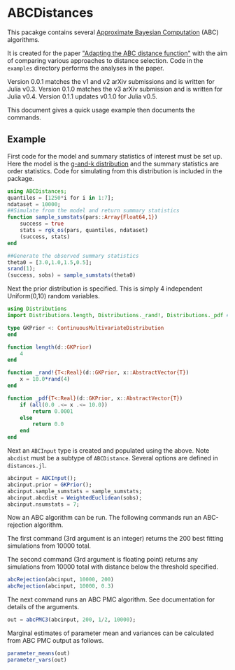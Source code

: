 # ABCDistances

This pacakge contains several [Approximate Bayesian Computation](https://en.wikipedia.org/wiki/Approximate_Bayesian_computation) (ABC) algorithms.

It is created for the paper ["Adapting the ABC distance function"](http://arxiv.org/abs/1507.00874)
with the aim of comparing various approaches to distance selection.
Code in the `examples` directory performs the analyses in the paper.

Version 0.0.1 matches the v1 and v2 arXiv submissions and is written for Julia v0.3.
Version 0.1.0 matches the v3 arXiv submission and is written for Julia v0.4.
Version 0.1.1 updates v0.1.0 for Julia v0.5.

This document gives a quick usage example then documents the commands.

## Example

First code for the model and summary statistics of interest must be set up. Here the model is the [g-and-k distribution](http://link.springer.com/article/10.1023%2FA%3A1013120305780?LI=true) and the summary statistics are order statistics. Code for simulating from this distribution is included in the package.

```julia
using ABCDistances;
quantiles = [1250*i for i in 1:7];
ndataset = 10000;
##Simulate from the model and return summary statistics
function sample_sumstats(pars::Array{Float64,1})
    success = true
    stats = rgk_os(pars, quantiles, ndataset)
    (success, stats)
end

##Generate the observed summary statistics
theta0 = [3.0,1.0,1.5,0.5];
srand(1);
(success, sobs) = sample_sumstats(theta0)
```

Next the prior distribution is specified. This is simply 4 independent Uniform(0,10) random variables.
```julia
using Distributions
import Distributions.length, Distributions._rand!, Distributions._pdf ##So that these can be extended

type GKPrior <: ContinuousMultivariateDistribution
end

function length(d::GKPrior)
    4
end

function _rand!{T<:Real}(d::GKPrior, x::AbstractVector{T})
    x = 10.0*rand(4)
end

function _pdf{T<:Real}(d::GKPrior, x::AbstractVector{T})
    if (all(0.0 .<= x .<= 10.0))
        return 0.0001
    else
        return 0.0
    end
end
```

Next an `ABCInput` type is created and populated using the above.
Note `abcdist` must be a subtype of `ABCDistance`. Several options are defined in `distances.jl`.

```julia
abcinput = ABCInput();
abcinput.prior = GKPrior();
abcinput.sample_sumstats = sample_sumstats;
abcinput.abcdist = WeightedEuclidean(sobs);
abcinput.nsumstats = 7;
```

Now an ABC algorithm can be run. The following commands run an ABC-rejection algorithm.

The first command (3rd argument is an integer) returns the 200 best fitting simulations from 10000 total.

The second command (3rd argument is floating point) returns any simulations from 10000 total with distance below the threshold specified.

```julia
abcRejection(abcinput, 10000, 200)
abcRejection(abcinput, 10000, 0.3)
```

The next command runs an ABC PMC algorithm.
See documentation for details of the arguments.

```julia
out = abcPMC3(abcinput, 200, 1/2, 10000);
```

Marginal estimates of parameter mean and variances can be calculated from ABC PMC output as follows.

```julia
parameter_means(out)
parameter_vars(out)
```